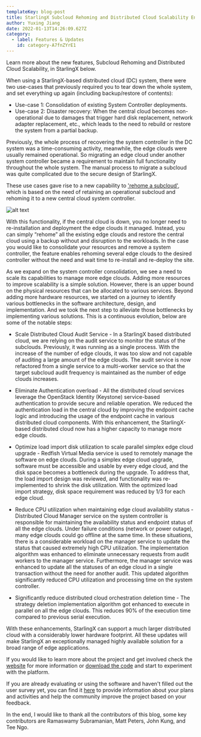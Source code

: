 ```yaml
---
templateKey: blog-post
title: StarlingX Subcloud Rehoming and Distributed Cloud Scalability Enhancements
author: Yuxing Jiang
date: 2022-01-13T14:26:09.627Z
category:
  - label: Features & Updates
    id: category-A7fnZYrE1
---
```


Learn more about the new features, Subcloud Rehoming and Distributed Cloud Scalability, in StarlingX below. <!-- more -->

When using a StarlingX-based distributed cloud (DC) system, there were two use-cases that previously required you to tear down the whole system, and set everything up again (including backup/restore of contents):

- Use-case 1: Consolidation of existing System Controller deployments.
- Use-case 2: Disaster recovery: When the central cloud becomes non-operational due to damages that trigger hard disk replacement, network adapter replacement, etc., which leads to the need to rebuild or restore the system from a partial backup.

Previously, the whole process of recovering the system controller in the DC system was a time-consuming activity, meanwhile, the edge clouds were usually remained operational. So migrating an edge cloud under another system controller became a requirement to maintain full functionality throughout the whole system. The manual process to migrate a subcloud was quite complicated due to the secure design of StarlingX.

These use cases gave rise to a new capability to ['rehome a subcloud'](https://docs.starlingx.io/dist_cloud/kubernetes/rehoming-a-subcloud.html), which is based on the need of retaining an operational subcloud and rehoming it to a new central cloud system controller. 

![alt text](/img/StarlingX_Subcloud_Rehoming.png)

With this functionality, if the central cloud is down, you no longer need to re-installation and deployment the edge clouds it managed. Instead, you can simply  “rehome” all the existing edge clouds and restore the central cloud using a backup without and disruption to the workloads. In the case you would like to consolidate your resources and remove a system controller, the feature enables rehoming several edge clouds to the desired controller without the need and wait time to re-install and re-deploy the site.

As we expand on the system controller consolidation, we see a need to scale its capabilities to manage more edge clouds. Adding more resources to improve scalability is a simple solution. However, there is an upper bound on the physical resources that can be allocated to various services. Beyond adding more hardware resources, we started on a journey to identify various bottlenecks in the software architecture, design, and implementation. And we took the next step to alleviate those bottlenecks by implementing various solutions. This is a continuous evolution, below are some of the notable steps:

- Scale Distributed Cloud Audit Service  - In a StarlingX based distributed cloud, we are relying on the audit service to monitor the status of the subclouds. Previously, it was running as a single process. With the increase of the number of edge clouds, it was too slow and not capable of auditing a large amount of the edge clouds. The audit service is now refactored from a single service to a multi-worker service so that the target subcloud audit frequency is maintained as the number of edge clouds increases.

- Eliminate Authentication overload - All the distributed cloud services leverage the OpenStack Identity (Keystone) service-based authentication to provide secure and reliable operation. We reduced the authentication load in the central cloud by improving the endpoint cache logic and introducing the usage of the endpoint cache in various distributed cloud components. With this enhancement, the StarlingX-based distributed cloud now has a higher capacity to manage more edge clouds.

- Optimize load import disk utilization to scale parallel simplex edge cloud upgrade - Redfish Virtual Media service is used to remotely manage the software on edge clouds. During a simplex edge cloud upgrade, software must be accessible and usable by every edge cloud, and the disk space becomes a bottleneck during the upgrade. To address that, the load import design was reviewed, and functionality was re-implemented to shrink the disk utilization. With the optimized load import strategy, disk space requirement was reduced by 1/3 for each edge cloud.

- Reduce CPU utilization when maintaining edge cloud availability status - Distributed Cloud Manager service on the system controller is responsible for maintaining the availability status and endpoint status of all the edge clouds. Under failure conditions (network or power outage), many edge clouds could go offline at the same time. In these situations, there is a considerable workload on the manager service to update the status that caused extremely high CPU utilization. The implementation algorithm was enhanced to eliminate unnecessary requests from audit workers to the manager service. Furthermore, the manager service was enhanced to update all the statuses of an edge cloud in a single transaction without the need for another audit. This updated algorithm significantly reduced CPU utilization and processing time on the system controller.

- Significantly reduce distributed cloud orchestration deletion time - The strategy deletion implementation algorithm got enhanced to execute in parallel on all the edge clouds. This reduces 90% of the execution time compared to previous serial execution.

With these enhancements, StarlingX can support a much larger distributed cloud with a considerably lower hardware footprint. All these updates will make StarlingX an exceptionally managed highly available solution for a broad range of edge applications.

If you would like to learn more about the project and get involved check the [website](https://www.starlingx.io) for more information or [download the code](https://opendev.org/starlingx) and start to experiment with the platform.

If you are already evaluating or using the software and haven't filled out the user survey yet, you can find it [here](https://www.surveymonkey.com/r/StarlingX) to provide information about your plans and activities and help the community improve the project based on your feedback.

In the end, I would like to thank all the contributors of this blog, some key contributors are Ramaswamy Subramanian, Matt Peters, John Kung, and Tee Ngo.
